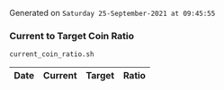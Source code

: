 Generated on `Saturday 25-September-2021 at 09:45:55`

### Current to Target Coin Ratio
`current_coin_ratio.sh`

Date|Current|Target|Ratio
---|---|---|---
